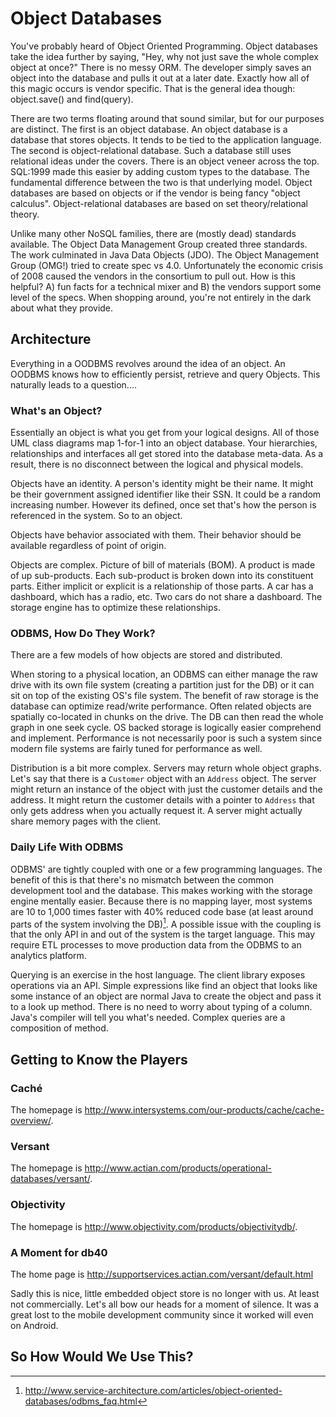 # Object Databases

You've probably heard of Object Oriented Programming. Object databases take the idea further by saying, "Hey, why not just save the whole complex object at once?" There is no messy ORM. The developer simply saves an object into the database and pulls it out at a later date. Exactly how all of this magic occurs is vendor specific. That is the general idea though: object.save() and find(query).

There are two terms floating around that sound similar, but for our purposes are distinct. The first is an object database. An object database is a database that stores objects. It tends to be tied to the application language. The second is object-relational database. Such a database still uses relational ideas under the covers. There is an object veneer across the top. SQL:1999 made this easier by adding custom types to the database. The fundamental difference between the two is that underlying model. Object databases are based on objects or if the vendor is being fancy "object calculus". Object-relational databases are based on set theory/relational theory.

Unlike many other NoSQL families, there are (mostly dead) standards available. The Object Data Management Group created three standards. The work culminated in Java Data Objects (JDO). The Object Management Group (OMG!) tried to create spec vs 4.0. Unfortunately the economic crisis of 2008 caused the vendors in the consortium to pull out. How is this helpful? A) fun facts for a technical mixer and B) the vendors support  some level of the specs. When shopping around, you're not entirely in the dark about what they provide.

## Architecture

Everything in a OODBMS revolves around the idea of an object. An OODBMS knows how to efficiently persist, retrieve and query Objects. This naturally leads to a question....

### What's an Object?

Essentially an object is what you get from your logical designs. All of those UML class diagrams map 1-for-1 into an object database. Your hierarchies, relationships and interfaces all get stored into the database meta-data. As a result, there is no disconnect between the logical and physical models.

Objects have an identity. A person's identity might be their name. It might be their government assigned identifier like their SSN. It could be a random increasing number. However its defined, once set that's how the person is referenced in the system. So to an object. 

Objects have behavior associated with them. Their behavior should be available regardless of point of origin. 

Objects are complex. Picture of bill of materials (BOM). A product is made of up sub-products. Each sub-product is broken down into its constituent parts. Either implicit or explicit is a relationship of those parts. A car has a dashboard, which has a radio, etc. Two cars do not share a dashboard. The storage engine has to optimize these relationships.

### ODBMS, How Do They Work?
There are a few models of how objects are stored and distributed. 

When storing to a physical location, an ODBMS can either manage the raw drive with its own file system (creating a partition just for the DB) or it can sit on top of the existing OS's file system. The benefit of raw storage is the database can optimize read/write performance. Often related objects are spatially co-located in chunks on the drive. The DB can then read the whole graph in one seek cycle. OS backed storage is logically easier comprehend and implement. Performance is not necessarily poor is such a system since modern file systems are fairly tuned for performance as well.

Distribution is a bit more complex. Servers may return whole object graphs. Let's say that there is a `Customer` object with an `Address` object. The server might return an instance of the object with just the customer details and the address. It might return the customer details with a pointer to `Address` that only gets address when you actually request it. A server might actually share memory pages with the client. 

### Daily Life With ODBMS

ODBMS' are tightly coupled with one or a few programming languages. The benefit of this is that there's no mismatch between the common development tool and the database. This makes working with the storage engine mentally easier. Because there is no mapping layer, most systems are 10 to 1,000 times faster with 40% reduced code base (at least around parts of the system involving the DB)[^speed_language]. A possible issue with the coupling is that the only API in and out of the system is the target language. This may require ETL processes to move  production data from the ODBMS to an analytics platform.

Querying is an exercise in the host language. The client library exposes operations via an API. Simple expressions like find an object that looks like some instance of an object are normal Java to create the object and pass it to a look up method. There is no need to worry about typing of a column. Java's compiler will tell you what's needed. Complex queries are a composition of method. 

## Getting to Know the Players

### Caché
The homepage is http://www.intersystems.com/our-products/cache/cache-overview/.

### Versant
The homepage is http://www.actian.com/products/operational-databases/versant/.

### Objectivity
The homepage is http://www.objectivity.com/products/objectivitydb/.

### A Moment for db40
The home page is http://supportservices.actian.com/versant/default.html

Sadly this is nice, little embedded object store is no longer with us. At least not commercially. Let's all bow our heads for a moment of silence. It was a great lost to the mobile development community since it worked will even on Android.

## So How Would We Use This?


[^speed_language]: http://www.service-architecture.com/articles/object-oriented-databases/odbms_faq.html